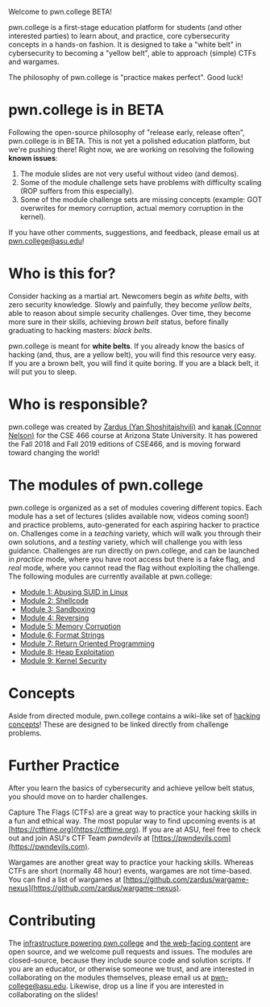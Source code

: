 Welcome to pwn.college BETA!

pwn.college is a first-stage education platform for students (and other interested parties) to learn about, and practice, core cybersecurity concepts in a hands-on fashion.
It is designed to take a "white belt" in cybersecurity to becoming a "yellow belt", able to approach (simple) CTFs and wargames.

The philosophy of pwn.college is "practice makes perfect".
Good luck!

# pwn.college is in BETA

Following the open-source philosophy of "release early, release often", pwn.college is in BETA.
This is not yet a polished education platform, but we're pushing there!
Right now, we are working on resolving the following **known issues**:

1. The module slides are not very useful without video (and demos).
2. Some of the module challenge sets have problems with difficulty scaling (ROP suffers from this especially).
3. Some of the module challenge sets are missing concepts (example: GOT overwrites for memory corruption, actual memory corruption in the kernel).

If you have other comments, suggestions, and feedback, please email us at [pwn.college@asu.edu](mailto:pwn.college@asu.edu)!

# Who is this for?

Consider hacking as a martial art.
Newcomers begin as _white belts_, with zero security knowledge.
Slowly and painfully, they become _yellow belts_, able to reason about simple security challenges.
Over time, they become more sure in their skills, achieving _brown belt_ status, before finally graduating to hacking masters: _black belts_.

pwn.college is meant for **white belts**.
If you already know the basics of hacking (and, thus, are a yellow belt), you will find this resource very easy.
If you are a brown belt, you will find it quite boring.
If you are a black belt, it will put you to sleep.

# Who is responsible?

pwn.college was created by [Zardus (Yan Shoshitaishvili)](http://yancomm.net) and [kanak (Connor Nelson)](https://connornelson.com) for the CSE 466 course at Arizona State University.
It has powered the Fall 2018 and Fall 2019 editions of CSE466, and is moving forward toward changing the world!

# The modules of pwn.college

pwn.college is organized as a set of modules covering different topics.
Each module has a set of lectures (slides available now, videos coming soon!) and practice problems, auto-generated for each aspiring hacker to practice on.
Challenges come in a _teaching_ variety, which will walk you through their own solutions, and a _testing_ variety, which will challenge you with less guidance.
Challenges are run directly on pwn.college, and can be launched in _practice_ mode, where you have root access but there is a fake flag, and _real_ mode, where you cannot read the flag without exploiting the challenge.
The following modules are currently available at pwn.college:

- [Module 1: Abusing SUID in Linux](modules/suid)
- [Module 2: Shellcode](modules/shellcode)
- [Module 3: Sandboxing](modules/sandbox)
- [Module 4: Reversing](modules/reversing)
- [Module 5: Memory Corruption](modules/pwning)
- [Module 6: Format Strings](modules/fmt)
- [Module 7: Return Oriented Programming](modules/rop)
- [Module 8: Heap Exploitation](modules/heap)
- [Module 9: Kernel Security](modules/kernel)

# Concepts

Aside from directed module, pwn.college contains a wiki-like set of [hacking concepts](concepts)!
These are designed to be linked directly from challenge problems.

# Further Practice

After you learn the basics of cybersecurity and achieve yellow belt status, you should move on to harder challenges.

Capture The Flags (CTFs) are a great way to practice your hacking skills in a fun and ethical way.
The most popular way to find upcoming events is at [https://ctftime.org](https://ctftime.org).
If you are at ASU, feel free to check out and join ASU's CTF Team _pwndevils_ at [https://pwndevils.com](https://pwndevils.com).

Wargames are another great way to practice your hacking skills.
Whereas CTFs are short (normally 48 hour) events, wargames are not time-based.
You can find a list of wargames at [https://github.com/zardus/wargame-nexus](https://github.com/zardus/wargame-nexus).

# Contributing

The [infrastructure powering pwn.college](https://github.com/pwn-college/pwn-college) and [the web-facing content](https://github.com/pwn-college/pwn-college.github.io) are open source, and we welcome pull requests and issues.
The modules are closed-source, because they include source code and solution scripts.
If you are an educator, or otherwise someone we trust, and are interested in collaborating on the modules themselves, please email us at [pwn-college@asu.edu](mailto:pwn-college@asu.edu).
Likewise, drop us a line if you are interested in collaborating on the slides!
